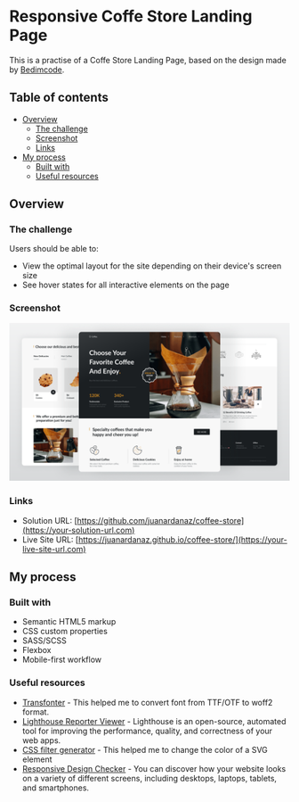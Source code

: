 # Responsive Coffe Store Landing Page

This is a practise of a Coffe Store Landing Page, based on the design made by [Bedimcode](https://github.com/bedimcode).

## Table of contents

- [Overview](#overview)
  - [The challenge](#the-challenge)
  - [Screenshot](#screenshot)
  - [Links](#links)
- [My process](#my-process)
  - [Built with](#built-with)
  - [Useful resources](#useful-resources)

## Overview

### The challenge

Users should be able to:

- View the optimal layout for the site depending on their device's screen size
- See hover states for all interactive elements on the page


### Screenshot

![](./assets/img/preview.png)

### Links

- Solution URL: [https://github.com/juanardanaz/coffee-store](https://your-solution-url.com)
- Live Site URL: [https://juanardanaz.github.io/coffee-store/](https://your-live-site-url.com) 

## My process

### Built with

- Semantic HTML5 markup
- CSS custom properties
- SASS/SCSS
- Flexbox
- Mobile-first workflow

### Useful resources

- [Transfonter](https://transfonter.org/) - This helped me to convert font from TTF/OTF to woff2 format.
- [Lighthouse Reporter Viewer](https://chrome.google.com/webstore/detail/lighthouse/blipmdconlkpinefehnmjammfjpmpbjk?hl=es) - Lighthouse is an open-source, automated tool for improving the performance, quality, and correctness of your web apps.
- [CSS filter generator](https://codepen.io/sosuke/pen/Pjoqqp) - This helped me to change the color of a SVG element
- [Responsive Design Checker](https://responsivedesignchecker.com/) - You can discover how your website looks on a variety of different screens, including desktops, laptops, tablets, and smartphones.


